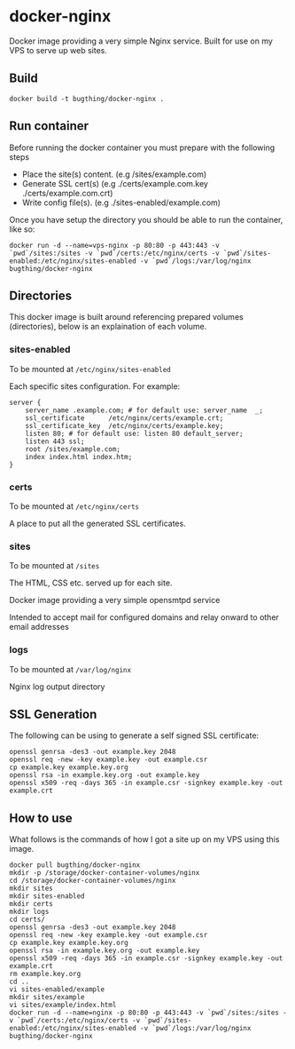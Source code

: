 # docker-nginx

Docker image providing a very simple Nginx service.
Built for use on my VPS to serve up web sites.

## Build

    docker build -t bugthing/docker-nginx .

## Run container

Before running the docker container you must prepare with the following steps

 - Place the site(s) content. (e.g /sites/example.com)
 - Generate SSL cert(s) (e.g ./certs/example.com.key ./certs/example.com.crt)
 - Write config file(s). (e.g ./sites-enabled/example.com)

Once you have setup the directory you should be able to run the container, like so:

    docker run -d --name=vps-nginx -p 80:80 -p 443:443 -v `pwd`/sites:/sites -v `pwd`/certs:/etc/nginx/certs -v `pwd`/sites-enabled:/etc/nginx/sites-enabled -v `pwd`/logs:/var/log/nginx bugthing/docker-nginx

## Directories

This docker image is built around referencing prepared volumes (directories), below is an explaination of each volume.

### sites-enabled

To be mounted at `/etc/nginx/sites-enabled`

Each specific sites configuration. For example:

    server {
        server_name .example.com; # for default use: server_name  _;
        ssl_certificate      /etc/nginx/certs/example.crt;
        ssl_certificate_key  /etc/nginx/certs/example.key;
        listen 80; # for default use: listen 80 default_server;
        listen 443 ssl;
        root /sites/example.com;
        index index.html index.htm;
    }

### certs

To be mounted at `/etc/nginx/certs`

A place to put all the generated SSL certificates.

### sites

To be mounted at `/sites`

The HTML, CSS etc. served up for each site.

Docker image providing a very simple opensmtpd service

Intended to accept mail for configured domains and relay onward to other email addresses

### logs

To be mounted at `/var/log/nginx`

Nginx log output directory

## SSL Generation

The following can be using to generate a self signed SSL certificate:

    openssl genrsa -des3 -out example.key 2048
    openssl req -new -key example.key -out example.csr
    cp example.key example.key.org
    openssl rsa -in example.key.org -out example.key
    openssl x509 -req -days 365 -in example.csr -signkey example.key -out example.crt

## How to use

What follows is the commands of how I got a site up on my VPS using this image.

    docker pull bugthing/docker-nginx
    mkdir -p /storage/docker-container-volumes/nginx
    cd /storage/docker-container-volumes/nginx
    mkdir sites
    mkdir sites-enabled
    mkdir certs
    mkdir logs
    cd certs/
    openssl genrsa -des3 -out example.key 2048
    openssl req -new -key example.key -out example.csr
    cp example.key example.key.org
    openssl rsa -in example.key.org -out example.key
    openssl x509 -req -days 365 -in example.csr -signkey example.key -out example.crt
    rm example.key.org
    cd ..
    vi sites-enabled/example
    mkdir sites/example
    vi sites/example/index.html
    docker run -d --name=nginx -p 80:80 -p 443:443 -v `pwd`/sites:/sites -v `pwd`/certs:/etc/nginx/certs -v `pwd`/sites-enabled:/etc/nginx/sites-enabled -v `pwd`/logs:/var/log/nginx bugthing/docker-nginx
